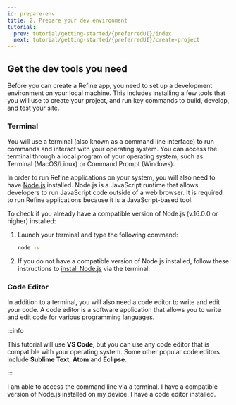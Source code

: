 ```yaml
---
id: prepare-env
title: 2. Prepare your dev environment
tutorial:
  prev: tutorial/getting-started/{preferredUI}/index
  next: tutorial/getting-started/{preferredUI}/create-project
---
```


## Get the dev tools you need

Before you can create a Refine app, you need to set up a development environment on your local machine. This includes installing a few tools that you will use to create your project, and run key commands to build, develop, and test your site.

### Terminal

You will use a terminal (also known as a command line interface) to run commands and interact with your operating system. You can access the terminal through a local program of your operating system, such as Terminal (MacOS/Linux) or Command Prompt (Windows).

In order to run Refine applications on your system, you will also need to have [Node.js](https://nodejs.org/en/) installed. Node.js is a JavaScript runtime that allows developers to run JavaScript code outside of a web browser. It is required to run Refine applications because it is a JavaScript-based tool.

To check if you already have a compatible version of Node.js (v.16.0.0 or higher) installed:

1. Launch your terminal and type the following command:

   ```bash
   node -v
   ```

2. If you do not have a compatible version of Node.js installed, follow these instructions to [install Node.js](https://docs.npmjs.com/downloading-and-installing-node-js-and-npm) via the terminal.

### Code Editor

In addition to a terminal, you will also need a code editor to write and edit your code. A code editor is a software application that allows you to write and edit code for various programming languages.

:::info

This tutorial will use **VS Code**, but you can use any code editor that is compatible with your operating system. Some other popular code editors include **Sublime Text**, **Atom** and **Eclipse**.

:::

<Checklist>

<ChecklistItem id="has-access-to-terminal">
I am able to access the command line via a terminal.
</ChecklistItem>
<ChecklistItem id="installed-nodejs">
I have a compatible version of Node.js installed on my device.
</ChecklistItem>
<ChecklistItem id="installed-vscode">
I have a code editor installed.
</ChecklistItem>

</Checklist>
